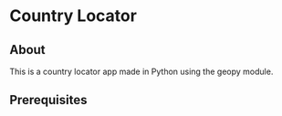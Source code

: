 # Country Locator

## About

This is a country locator app made in Python using the geopy module.

## Prerequisites

